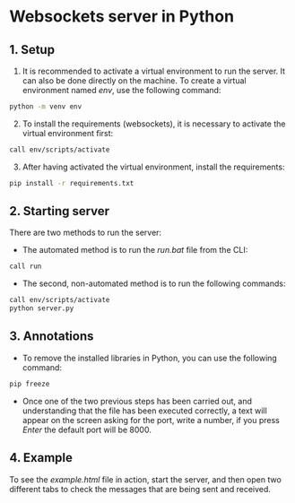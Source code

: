 # Websockets server in Python

## 1. Setup
1. It is recommended to activate a virtual environment to run the server. It can also be done directly on the machine. To create a virtual environment named _env_, use the following command:
```bash
python -m venv env
```
2. To install the requirements (websockets), it is necessary to activate the virtual environment first:
```bash
call env/scripts/activate
```
3. After having activated the virtual environment, install the requirements:
```bash
pip install -r requirements.txt
```

## 2. Starting server
There are two methods to run the server:
- The automated method is to run the _run.bat_ file from the CLI:
```bash
call run
```
- The second, non-automated method is to run the following commands:
```bash
call env/scripts/activate
python server.py
```

## 3. Annotations
- To remove the installed libraries in Python, you can use the following command:
```bash
pip freeze
```
- Once one of the two previous steps has been carried out, and understanding that the file has been executed correctly, a text will appear on the screen asking for the port, write a number, if you press _Enter_ the default port will be 8000.

## 4. Example
To see the _example.html_ file in action, start the server, and then open two different tabs to check the messages that are being sent and received.